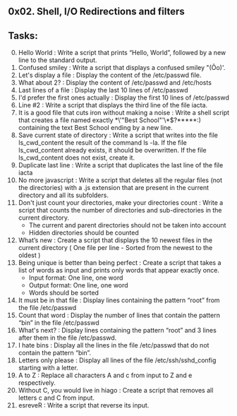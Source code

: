 0x02. Shell, I/O Redirections and filters
----------------------------------------------
## Tasks:
0. Hello World : Write a script that prints “Hello, World”, followed by a new line to the standard output.
1. Confused smiley : Write a script that displays a confused smiley "(Ôo)'.
2. Let's display a file : Display the content of the /etc/passwd file.
3. What about 2? : Display the content of /etc/passwd and /etc/hosts
4. Last lines of a file : Display the last 10 lines of /etc/passwd
5. I'd prefer the first ones actually : Display the first 10 lines of /etc/passwd
6. Line #2 : Write a script that displays the third line of the file iacta.
7. It is a good file that cuts iron without making a noise : Write a shell script that creates a file named exactly \*\\'"Best School"\'\\*$\?\*\*\*\*\*:) containing the text Best School ending by a new line.
8. Save current state of directory : Write a script that writes into the file ls_cwd_content the result of the command ls -la. If the file ls_cwd_content already exists, it should be overwritten. If the file ls_cwd_content does not exist, create it.
9. Duplicate last line : Write a script that duplicates the last line of the file iacta
10. No more javascript : Write a script that deletes all the regular files (not the directories) with a .js extension that are present in the current directory and all its subfolders.
11. Don't just count your directories, make your directories count : Write a script that counts the number of directories and sub-directories in the current directory.
	* The current and parent directories should not be taken into account
	* Hidden directories should be counted
12. What’s new : Create a script that displays the 10 newest files in the current directory ( One file per line - Sorted from the newest to the oldest )
13. Being unique is better than being perfect : Create a script that takes a list of words as input and prints only words that appear exactly once.
	* Input format: One line, one word
	* Output format: One line, one word
	* Words should be sorted
14. It must be in that file : Display lines containing the pattern “root” from the file /etc/passwd
15. Count that word : Display the number of lines that contain the pattern “bin” in the file /etc/passwd
16. What's next? : Display lines containing the pattern “root” and 3 lines after them in the file /etc/passwd.
17. I hate bins : Display all the lines in the file /etc/passwd that do not contain the pattern “bin”.
18. Letters only please : Display all lines of the file /etc/ssh/sshd_config starting with a letter.
19. A to Z : Replace all characters A and c from input to Z and e respectively.
20. Without C, you would live in hiago : Create a script that removes all letters c and C from input.
21. esreveR : Write a script that reverse its input.

